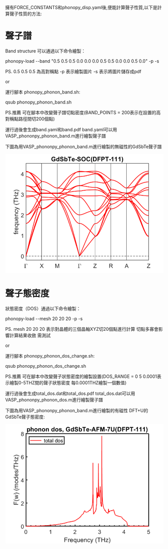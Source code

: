 擁有FORCE_CONSTANTS和phonopy_disp.yaml後,便能計算聲子性質,以下是計算聲子性質的方法:

# 聲子譜

Band structure 可以通過以下命令繪製：

phonopy-load --band "0.5 0.5 0.5  0.0 0.0 0.0  0.5 0.5 0.0  0.0 0.5 0.0" -p -s 

PS. 0.5 0.5 0.5 為高對稱點 -p 表示繪製圖片 -s 表示將圖片儲存成pdf

or

運行腳本 phonopy_phonon_band.sh:

qsub phonopy_phonon_band.sh

PS.推薦 可在腳本中改變聲子譜切點密度(BAND_POINTS = 200表示在設置的高對稱點路徑間切200個點)

運行過後會生成band.yaml和band.pdf band.yaml可以用VASP_phononpy_phonon_band.m進行繪製聲子譜

下圖為用VASP_phononpy_phonon_band.m進行繪製的無磁性的GdSbTe聲子譜

![圖片描述](https://github.com/WeiChiehSu/tutorial_phonon/blob/main/VASP/Post-processing/phonon_band/phonon-band.png)


# 聲子態密度

狀態密度（DOS）通過以下命令繪製：

phonopy-load --mesh 20 20 20 -p -s

PS. mesh 20 20 20 表示對晶體的三個晶軸XYZ切20個點進行計算 切點多寡會影響計算結果收斂 需測試

or

運行腳本 phonopy_phonon_dos_change.sh:

qsub phonopy_phonon_dos_change.sh

PS.推薦 可在腳本中改變聲子狀態密度的繪製設置(DOS_RANGE = 0 5 0.0001表示繪製0-5THZ間的聲子狀態密度 每0.0001THZ繪製一個數值)

運行過後會生成total_dos.dat和total_dos.pdf total_dos.dat可以用VASP_phononpy_phonon_dos.m進行繪製聲子譜

下圖為用VASP_phononpy_phonon_band.m進行繪製的有磁性 DFT+U的GdSbTe聲子態密度:

![圖片描述](https://github.com/WeiChiehSu/tutorial_phonon/blob/main/VASP/Post-processing/DOS/dos_total.png)
